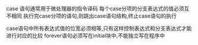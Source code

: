 case 语句通常用于微处理器的指令译码 
每个case分项的分支表达式的值必须互不相同
执行完case分项的语句,则跳出case语句结构,终止case语句的执行

case语句中所有表达式值的位宽必须相等,只有这样控制表达式和分支表达式才能进行对应的比较
forever语句必须写在initial块中,不能独立写在程序中


